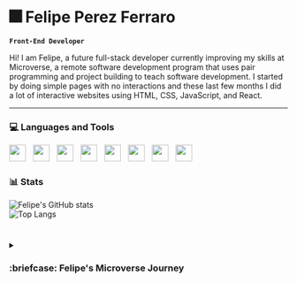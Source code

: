 # :fireworks: Felipe Perez Ferraro

**`Front-End Developer`**

Hi! I am Felipe, a future full-stack developer currently improving my skills at Microverse, a remote software development program that uses pair programming and project building to teach software development. I started by doing simple pages with no interactions and these last few months I did a lot of interactive websites using HTML, CSS, JavaScript, and React. 

---
### :computer: Languages and Tools
<img align="left" width="30px" style="padding-right:10px" src="https://cdn.jsdelivr.net/gh/devicons/devicon/icons/html5/html5-original.svg" />
<img align="left" width="30px" style="padding-right:10px" src="https://cdn.jsdelivr.net/gh/devicons/devicon/icons/css3/css3-original.svg" />
<img align="left" width="30px" style="padding-right:10px" src="https://cdn.jsdelivr.net/gh/devicons/devicon/icons/javascript/javascript-original.svg" />
<img align="left" width="30px" style="padding-right:10px" src="https://cdn.jsdelivr.net/gh/devicons/devicon/icons/react/react-original.svg" />
<img align="left" width="30px" style="padding-right:10px" src="https://cdn.jsdelivr.net/gh/devicons/devicon/icons/bootstrap/bootstrap-original.svg" />
<img align="left" width="30px" style="padding-right:10px" src="https://cdn.jsdelivr.net/gh/devicons/devicon/icons/git/git-original.svg" />
<img align="left" width="30px" style="padding-right:10px" src="https://cdn.jsdelivr.net/gh/devicons/devicon/icons/webpack/webpack-original.svg" />
<img align="left" width="30px" style="padding-right:10px" src="https://cdn.jsdelivr.net/gh/devicons/devicon/icons/vscode/vscode-original.svg" />
<br>

#
### :bar_chart: Stats


![Felipe's GitHub stats](https://github-readme-stats.vercel.app/api?username=feliperto&show_icons=true&theme=radical)
<br>
![Top Langs](https://github-readme-stats.vercel.app/api/top-langs/?username=feliperto&layout=compact)
<br>
#
<details>
  <summary><h3>:briefcase: Felipe's Microverse Journey</h3></summary>
  <p>
    Hi! I am Felipe, a full-stack developer currently improving my skills at Microverse, a remote software development program that uses pair programming and project building to teach software development.
 
  So far, I have built projects such as Awesome Books, a website that allows charging your favorite books and storing them. I started by doing simple pages with no interactions and these last few months I did a lot of interactive websites using HTML, CSS, JavaScript, and React. 
  
  Before I entered this program I used to work with WordPress and study by myself, but now thanks to Microverse, my technical skills and English have improved a lot.
  The things that set me apart as a professional are my listening, comprehension, and problem-solving skills.
  
  After going through the Microverse Program, I'd love a chance to contribute back to the team. Can we have an interview this week so I better showcase what I’ll bring to your team?
  </p>
</details>
